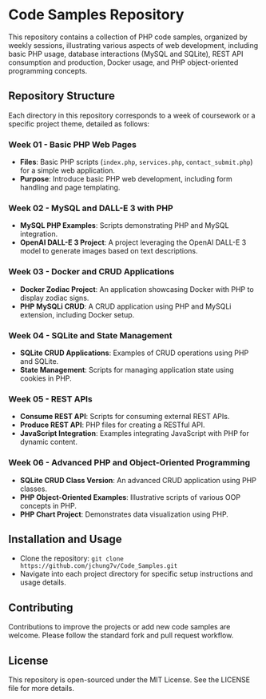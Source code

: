 # Code Samples Repository

This repository contains a collection of PHP code samples, organized by weekly sessions, illustrating various aspects of web development, including basic PHP usage, database interactions (MySQL and SQLite), REST API consumption and production, Docker usage, and PHP object-oriented programming concepts.

## Repository Structure

Each directory in this repository corresponds to a week of coursework or a specific project theme, detailed as follows:

### Week 01 - Basic PHP Web Pages

- **Files**: Basic PHP scripts (`index.php`, `services.php`, `contact_submit.php`) for a simple web application.
- **Purpose**: Introduce basic PHP web development, including form handling and page templating.

### Week 02 - MySQL and DALL-E 3 with PHP

- **MySQL PHP Examples**: Scripts demonstrating PHP and MySQL integration.
- **OpenAI DALL-E 3 Project**: A project leveraging the OpenAI DALL-E 3 model to generate images based on text descriptions.

### Week 03 - Docker and CRUD Applications

- **Docker Zodiac Project**: An application showcasing Docker with PHP to display zodiac signs.
- **PHP MySQLi CRUD**: A CRUD application using PHP and MySQLi extension, including Docker setup.

### Week 04 - SQLite and State Management

- **SQLite CRUD Applications**: Examples of CRUD operations using PHP and SQLite.
- **State Management**: Scripts for managing application state using cookies in PHP.

### Week 05 - REST APIs

- **Consume REST API**: Scripts for consuming external REST APIs.
- **Produce REST API**: PHP files for creating a RESTful API.
- **JavaScript Integration**: Examples integrating JavaScript with PHP for dynamic content.

### Week 06 - Advanced PHP and Object-Oriented Programming

- **SQLite CRUD Class Version**: An advanced CRUD application using PHP classes.
- **PHP Object-Oriented Examples**: Illustrative scripts of various OOP concepts in PHP.
- **PHP Chart Project**: Demonstrates data visualization using PHP.

## Installation and Usage

- Clone the repository: `git clone https://github.com/jchung7v/Code_Samples.git`
- Navigate into each project directory for specific setup instructions and usage details.

## Contributing

Contributions to improve the projects or add new code samples are welcome. Please follow the standard fork and pull request workflow.

## License

This repository is open-sourced under the MIT License. See the LICENSE file for more details.


